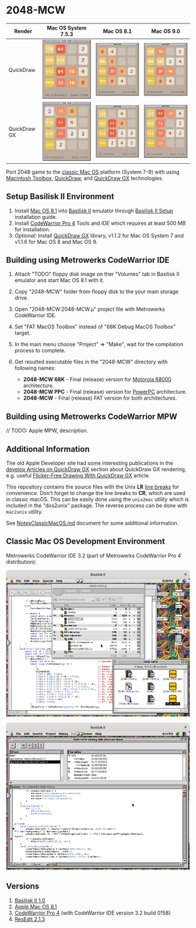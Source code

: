 2048-MCW
========

| Render       | Mac OS System 7.5.3 | Mac OS 8.1 | Mac OS 9.0 |
|--------------|---------------------|------------|------------|
| QuickDraw    | ![2048-MCW Classic Mac OS System 7.5.3 + QuickDraw Screenshot](../../image/2048-MCW-MacOS-7-QD-Screenshot-1.png) | ![2048-MCW Classic Mac OS 8.1 + QuickDraw Screenshot](../../image/2048-MCW-MacOS-8-QD-Screenshot-3.png) | ![2048-MCW Classic Mac OS 9.0 + QuickDraw Screenshot](../../image/2048-MCW-MacOS-9-QD-Screenshot-5.png) |
| QuickDraw GX | ![2048-MCW Classic Mac OS System 7.5.3 + QuickDraw GX Screenshot](../../image/2048-MCW-MacOS-7-QD-GX-Screenshot-2.png) | ![2048-MCW Classic Mac OS 8.1 + QuickDraw GX Screenshot](../../image/2048-MCW-MacOS-8-QD-GX-Screenshot-4.png) | ![2048-MCW Classic Mac OS 9.0 + QuickDraw GX Screenshot](../../image/2048-MCW-MacOS-9-QD-GX-Screenshot-6.png) |

Port 2048 game to the [classic Mac OS](https://en.wikipedia.org/wiki/Classic_Mac_OS) platform (System 7-9) with using [Macintosh Toolbox](https://en.wikipedia.org/wiki/Macintosh_Toolbox), [QuickDraw](https://en.wikipedia.org/wiki/QuickDraw), and [QuickDraw GX](https://en.wikipedia.org/wiki/QuickDraw_GX) technologies.

## Setup Basilisk II Environment

1. Install [Mac OS 8.1](https://winworldpc.com/product/mac-os-8/81) into [Basilisk II](https://en.wikipedia.org/wiki/Basilisk_II) emulator through [Basilisk II Setup](https://www.emaculation.com/doku.php/basilisk_ii_setup) installation guide.
2. Install [CodeWarrior Pro 4](https://macintoshgarden.org/apps/codewarrior-pro-4) Tools and IDE which requires at least 500 MB for installation.
3. *Optional:* Install [QuickDraw GX](https://macintoshgarden.org/apps/quickdraw-gx) library, v1.1.2 for Mac OS System 7 and v1.1.6 for Mac OS 8 and Mac OS 9.

## Building using Metrowerks CodeWarrior IDE

1. Attach "TODO" floppy disk image on ther "Volumes" tab in Basilisk II emulator and start Mac OS 8.1 with it.
2. Copy "2048-MCW" folder from floppy disk to the your main storage drive.
3. Open "2048-MCW:2048-MCW.μ" project file with Metrowerks CodeWarrior IDE.
4. Set "FAT MacOS Toolbox" instead of "68K Debug MacOS Toolbox" target.
5. In the main menu choose "Project" => "Make", wait for the compilation process to complete.
6. Get resulted executable files in the "2048-MCW" directory with following names:

   - **2048-MCW 68K** - Final (release) version for [Motorola 68000](https://en.wikipedia.org/wiki/Motorola_68000) architecture.
   - **2048-MCW PPC** - Final (release) version for [PowerPC](https://en.wikipedia.org/wiki/PowerPC) architecture.
   - **2048-MCW** - Final (release) FAT version for both architectures.

## Building using Metrowerks CodeWarrior MPW

// TODO: Apple MPW, description.

## Additional Information

The old Apple Developer site had some interesting publications in the [develop Articles on QuickDraw GX](http://web.archive.org/web/20041012004904/http://developer.apple.com/dev/techsupport/develop/bysubject/quickdrawgx.html) section about QuickDraw GX rendering, e.g. useful [Flicker-Free Drawing With QuickDraw GX](http://web.archive.org/web/20041029052644/http://developer.apple.com/dev/techsupport/develop/issue25/ayala.html) article.

This repository contains the source files with the Unix **LR** [line breaks](https://en.wikipedia.org/wiki/Newline) for convenience. Don't forget to change the line breaks to **CR**, which are used in classic macOS. This can be easily done using the `unix2mac` utility which is included in the "dos2unix" package. The reverse process can be done with `mac2unix` utility.

See [NotesClassicMacOS.md](../../doc/NotesClassicMacOS.md) document for some additional information.

## Classic Mac OS Development Environment

Metrowerks CodeWarrior IDE 3.2 (part of Metrowerks CodeWarrior Pro 4 distribution):

![Metrowerks CodeWarrior IDE application, classic Mac OS 8.1 Screenshot 1](../../image/MCW-MacOS-8_1-Screenshot_1.png)

![Metrowerks CodeWarrior IDE application, classic Mac OS 8.1 Screenshot 2](../../image/MCW-MacOS-8_1-Screenshot_2.png)

## Versions

1. [Basilisk II 1.0](https://github.com/cebix/macemu)
2. [Apple Mac OS 8.1](https://winworldpc.com/download/7724c394-e280-9362-c382-11c3a6e28094)
3. [CodeWarrior Pro 4](https://macintoshgarden.org/sites/macintoshgarden.org/files/apps/CWPro4Tools.cdr_.zip) (with CodeWarrior IDE version 3.2 build 0158)
4. [ResEdit 2.1.3](https://en.wikipedia.org/wiki/ResEdit)
